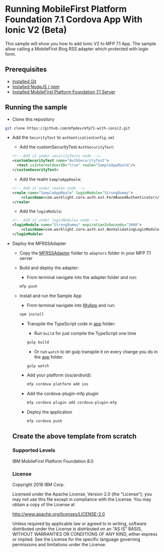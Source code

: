 # Running MobileFirst Platform Foundation 7.1 Cordova App With Ionic V2 (Beta)

This sample will show you how to add Ionic V2 to MFP 7.1 App.  The sample allow calling a MobileFirst Blog RSS adapter which protected with login form.  

## Prerequisites
* [Installed Git](https://git-scm.com/book/en/v2/Getting-Started-Installing-Git)
* [Installed NodeJS / npm](https://docs.npmjs.com/getting-started/installing-node)
* [Installed MobileFirst Platform Foundation 7.1 Server](https://mobilefirstplatform.ibmcloud.com/tutorials/en/foundation/7.1/advanced-client-side-development/using-cli-to-create-build-and-manage-mobilefirst-project-artifacts/)

## Running the sample

 - Clone this repository   
 
 ```bash
 git clone https://github.com/mfpdev/mfp71-with-ionic2.git
 ```

- Add the `SecurityTest` to `authenticationConfig.xml`

    - Add the customSecurityTest `AuthSecurityTest`:
    ```xml
    <!-- Add it under securityTests node -->
    <customSecurityTest name="AuthSecurityTest">
      <test isInternalUserID="true" realm="SampleAppRealm"/>
    </customSecurityTest>
    ```

    - Add the realm `SampleAppRealm`:
    ```xml
    <!-- Add it under realms node -->
    <realm name="SampleAppRealm" loginModule="StrongDummy">
   		<className>com.worklight.core.auth.ext.FormBasedAuthenticator</className>
    </realm>
    ```

    - Add the `loginModule`:
    ```xml
    <!-- Add it under loginModules node -->
    <loginModule name="StrongDummy" expirationInSeconds="3600">
        <className>com.worklight.core.auth.ext.NonValidatingLoginModule</className>
    </loginModule>
    ```

- Deploy the MFRSSAdapter

  - Copy the [MFRSSAdapter](https://github.com/mfpdev/mfp71-with-ionic2/tree/master/MFRSSAdapter) folder to `adapters` folder in your MFP 7.1 server

  - Build and deploy the adapter:
    - From terminal navigate into the adapter folder and run:
    ```bash
    mfp push
    ```

  - Install and run the Sample App
	  - From terminal navigate into [MyApp](https://github.com/mfpdev/mfp71-with-ionic2/tree/master/MyApp) and run:
	  ```bash
	  npm install
	  ```
	
	  - Transpile the TypeScript code in [app](https://github.com/mfpdev/mfp71-with-ionic2/tree/master/MyApp/app) folder:
	
	    - Run `build` for just compile the TypeScript one time
	    ```bash
	    gulp build
	    ```
	    - Or run `watch` to let gulp transpile it on every change you do in the [app](https://github.com/mfpdev/mfp71-with-ionic2/tree/master/MyApp/app) folder.
	    ```bash
	    gulp watch
	    ```
	  - Add your platform (ios/android):
	    ```bash
	    mfp cordova platform add ios
	    ```
	
	  - Add the cordova-plugin-mfp plugin  
	    ```bash
	    mfp cordova plugin add cordova-plugin-mfp
	    ```
	
	  - Deploy the application
	    ```bash
	    mfp cordova push
	    ```

  ## Create the above template from scratch


  ### Supported Levels
  IBM MobileFirst Platform Foundation 8.0

  ### License
  Copyright 2016 IBM Corp.

  Licensed under the Apache License, Version 2.0 (the "License");
  you may not use this file except in compliance with the License.
  You may obtain a copy of the License at

  http://www.apache.org/licenses/LICENSE-2.0

  Unless required by applicable law or agreed to in writing, software
  distributed under the License is distributed on an "AS IS" BASIS,
  WITHOUT WARRANTIES OR CONDITIONS OF ANY KIND, either express or implied.
  See the License for the specific language governing permissions and
  limitations under the License.
